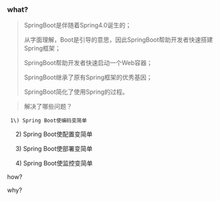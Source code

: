 ### what?

> SpringBoot是伴随着Spring4.0诞生的；
>
> 从字面理解，Boot是引导的意思，因此SpringBoot帮助开发者快速搭建Spring框架；
>
> SpringBoot帮助开发者快速启动一个Web容器；
>
> SpringBoot继承了原有Spring框架的优秀基因；
>
> SpringBoot简化了使用Spring的过程。

> 解决了哪些问题？

     1\) Spring Boot使编码变简单

     2\) Spring Boot使配置变简单

     3\) Spring Boot使部署变简单

     4\) Spring Boot使监控变简单

how?

why?

